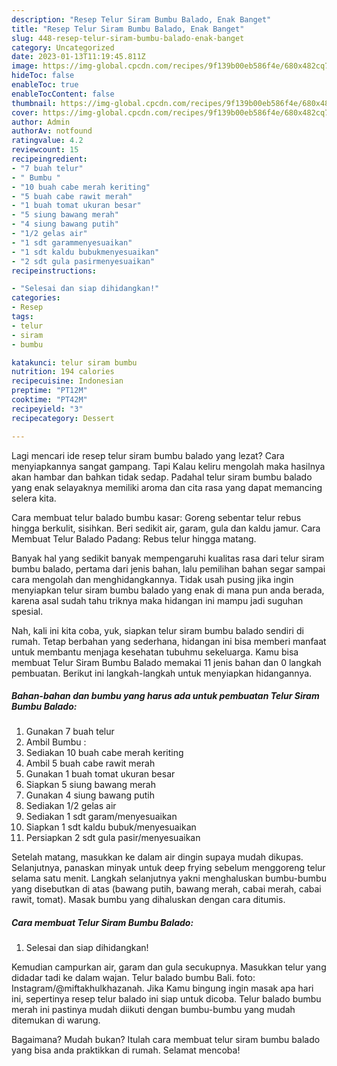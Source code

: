 ```yaml
---
description: "Resep Telur Siram Bumbu Balado, Enak Banget"
title: "Resep Telur Siram Bumbu Balado, Enak Banget"
slug: 448-resep-telur-siram-bumbu-balado-enak-banget
category: Uncategorized
date: 2023-01-13T11:19:45.811Z
image: https://img-global.cpcdn.com/recipes/9f139b00eb586f4e/680x482cq70/telur-siram-bumbu-balado-foto-resep-utama.jpg
hideToc: false
enableToc: true
enableTocContent: false
thumbnail: https://img-global.cpcdn.com/recipes/9f139b00eb586f4e/680x482cq70/telur-siram-bumbu-balado-foto-resep-utama.jpg
cover: https://img-global.cpcdn.com/recipes/9f139b00eb586f4e/680x482cq70/telur-siram-bumbu-balado-foto-resep-utama.jpg
author: Admin
authorAv: notfound
ratingvalue: 4.2
reviewcount: 15
recipeingredient:
- "7 buah telur"
- " Bumbu "
- "10 buah cabe merah keriting"
- "5 buah cabe rawit merah"
- "1 buah tomat ukuran besar"
- "5 siung bawang merah"
- "4 siung bawang putih"
- "1/2 gelas air"
- "1 sdt garammenyesuaikan"
- "1 sdt kaldu bubukmenyesuaikan"
- "2 sdt gula pasirmenyesuaikan"
recipeinstructions:

- "Selesai dan siap dihidangkan!"
categories:
- Resep
tags:
- telur
- siram
- bumbu

katakunci: telur siram bumbu 
nutrition: 194 calories
recipecuisine: Indonesian
preptime: "PT12M"
cooktime: "PT42M"
recipeyield: "3"
recipecategory: Dessert

---
```



Lagi mencari ide resep telur siram bumbu balado yang lezat? Cara menyiapkannya sangat gampang. Tapi Kalau keliru mengolah maka hasilnya akan hambar dan bahkan tidak sedap. Padahal telur siram bumbu balado yang enak selayaknya memiliki aroma dan cita rasa yang dapat memancing selera kita.


Cara membuat telur balado bumbu kasar: Goreng sebentar telur rebus hingga berkulit, sisihkan. Beri sedikit air, garam, gula dan kaldu jamur. Cara Membuat Telur Balado Padang: Rebus telur hingga matang.

Banyak hal yang sedikit banyak mempengaruhi kualitas rasa dari telur siram bumbu balado, pertama dari jenis bahan, lalu pemilihan bahan segar sampai cara mengolah dan menghidangkannya. Tidak usah pusing jika ingin menyiapkan telur siram bumbu balado yang enak di mana pun anda berada, karena asal sudah tahu triknya maka hidangan ini mampu jadi suguhan spesial.


Nah, kali ini kita coba, yuk, siapkan telur siram bumbu balado sendiri di rumah. Tetap berbahan yang sederhana, hidangan ini bisa memberi manfaat untuk membantu menjaga kesehatan tubuhmu sekeluarga. Kamu bisa membuat Telur Siram Bumbu Balado memakai 11 jenis bahan dan 0 langkah pembuatan. Berikut ini langkah-langkah untuk menyiapkan hidangannya.

<!--inarticleads1-->

##### Bahan-bahan dan bumbu yang harus ada untuk pembuatan Telur Siram Bumbu Balado:

1. Gunakan 7 buah telur
1. Ambil  Bumbu :
1. Sediakan 10 buah cabe merah keriting
1. Ambil 5 buah cabe rawit merah
1. Gunakan 1 buah tomat ukuran besar
1. Siapkan 5 siung bawang merah
1. Gunakan 4 siung bawang putih
1. Sediakan 1/2 gelas air
1. Sediakan 1 sdt garam/menyesuaikan
1. Siapkan 1 sdt kaldu bubuk/menyesuaikan
1. Persiapkan 2 sdt gula pasir/menyesuaikan


Setelah matang, masukkan ke dalam air dingin supaya mudah dikupas. Selanjutnya, panaskan minyak untuk deep frying sebelum menggoreng telur selama satu menit. Langkah selanjutnya yakni menghaluskan bumbu-bumbu yang disebutkan di atas (bawang putih, bawang merah, cabai merah, cabai rawit, tomat). Masak bumbu yang dihaluskan dengan cara ditumis. 

<!--inarticleads2-->

##### Cara membuat Telur Siram Bumbu Balado:


1. Selesai dan siap dihidangkan!

Kemudian campurkan air, garam dan gula secukupnya. Masukkan telur yang didadar tadi ke dalam wajan. Telur balado bumbu Bali. foto: Instagram/@miftakhulkhazanah. Jika Kamu bingung ingin masak apa hari ini, sepertinya resep telur balado ini siap untuk dicoba. Telur balado bumbu merah ini pastinya mudah diikuti dengan bumbu-bumbu yang mudah ditemukan di warung. 

Bagaimana? Mudah bukan? Itulah cara membuat telur siram bumbu balado yang bisa anda praktikkan di rumah. Selamat mencoba!
